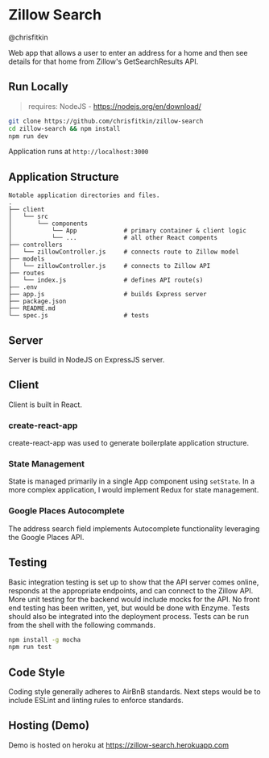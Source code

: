 # Zillow Search
@chrisfitkin

Web app that allows a user to enter an address for a home and then see
details for that home from Zillow's GetSearchResults API.

## Run Locally
> requires: NodeJS - https://nodejs.org/en/download/
```sh
git clone https://github.com/chrisfitkin/zillow-search
cd zillow-search && npm install
npm run dev
```
Application runs at ```http://localhost:3000```

## Application Structure
```
Notable application directories and files.
.
├── client
│   └── src
│       └── components
│           └── App             # primary container & client logic
│           └── ...             # all other React compents
├── controllers
│   └── zillowController.js     # connects route to Zillow model
├── models
│   └── zillowController.js     # connects to Zillow API
├── routes
│   └── index.js                # defines API route(s)
├── .env
├── app.js                      # builds Express server
├── package.json
├── README.md
└── spec.js                     # tests
```

## Server
Server is build in NodeJS on ExpressJS server.  

## Client
Client is built in React.
### create-react-app
create-react-app was used to generate boilerplate application structure.
### State Management
State is managed primarily in a single App component using ```setState```.  In a more complex application, I would implement Redux for state management.
### Google Places Autocomplete
The address search field implements Autocomplete functionality leveraging the Google Places API.

## Testing
Basic integration testing is set up to show that the API server comes online, responds at the appropriate endpoints, and can connect to the Zillow API.  More unit testing for the backend would include mocks for the API.  No front end testing has been written, yet, but would be done with Enzyme.  Tests should also be integrated into the deployment process.  Tests can be run from the shell with the following commands.
```sh
npm install -g mocha
npm run test
```

## Code Style
Coding style generally adheres to AirBnB standards.  Next steps would be to include ESLint and linting rules to enforce standards.

## Hosting (Demo)
Demo is hosted on heroku at https://zillow-search.herokuapp.com